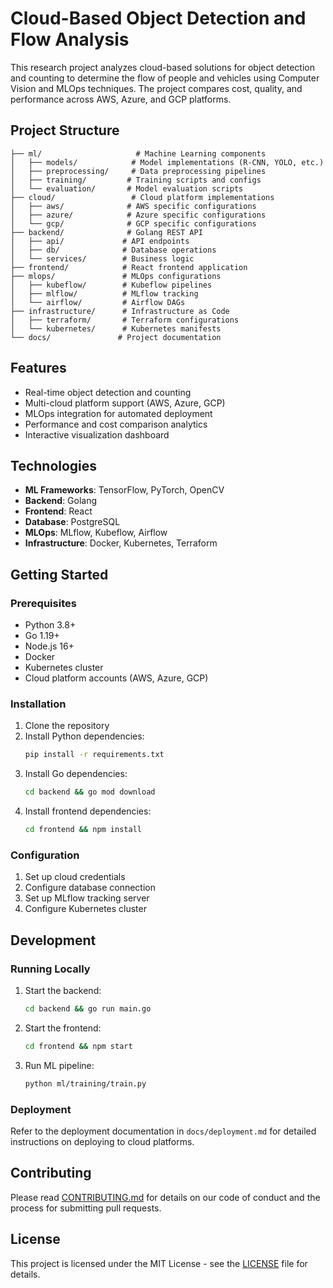 # Cloud-Based Object Detection and Flow Analysis

This research project analyzes cloud-based solutions for object detection and counting to determine the flow of people and vehicles using Computer Vision and MLOps techniques. The project compares cost, quality, and performance across AWS, Azure, and GCP platforms.

## Project Structure

```
├── ml/                     # Machine Learning components
│   ├── models/            # Model implementations (R-CNN, YOLO, etc.)
│   ├── preprocessing/     # Data preprocessing pipelines
│   ├── training/         # Training scripts and configs
│   └── evaluation/       # Model evaluation scripts
├── cloud/                 # Cloud platform implementations
│   ├── aws/              # AWS specific configurations
│   ├── azure/            # Azure specific configurations
│   └── gcp/              # GCP specific configurations
├── backend/              # Golang REST API
│   ├── api/             # API endpoints
│   ├── db/              # Database operations
│   └── services/        # Business logic
├── frontend/            # React frontend application
├── mlops/               # MLOps configurations
│   ├── kubeflow/        # Kubeflow pipelines
│   ├── mlflow/          # MLflow tracking
│   └── airflow/         # Airflow DAGs
├── infrastructure/      # Infrastructure as Code
│   ├── terraform/       # Terraform configurations
│   └── kubernetes/      # Kubernetes manifests
└── docs/               # Project documentation
```

## Features

- Real-time object detection and counting
- Multi-cloud platform support (AWS, Azure, GCP)
- MLOps integration for automated deployment
- Performance and cost comparison analytics
- Interactive visualization dashboard

## Technologies

- **ML Frameworks**: TensorFlow, PyTorch, OpenCV
- **Backend**: Golang
- **Frontend**: React
- **Database**: PostgreSQL
- **MLOps**: MLflow, Kubeflow, Airflow
- **Infrastructure**: Docker, Kubernetes, Terraform

## Getting Started

### Prerequisites

- Python 3.8+
- Go 1.19+
- Node.js 16+
- Docker
- Kubernetes cluster
- Cloud platform accounts (AWS, Azure, GCP)

### Installation

1. Clone the repository
2. Install Python dependencies:
   ```bash
   pip install -r requirements.txt
   ```
3. Install Go dependencies:
   ```bash
   cd backend && go mod download
   ```
4. Install frontend dependencies:
   ```bash
   cd frontend && npm install
   ```

### Configuration

1. Set up cloud credentials
2. Configure database connection
3. Set up MLflow tracking server
4. Configure Kubernetes cluster

## Development

### Running Locally

1. Start the backend:
   ```bash
   cd backend && go run main.go
   ```

2. Start the frontend:
   ```bash
   cd frontend && npm start
   ```

3. Run ML pipeline:
   ```bash
   python ml/training/train.py
   ```

### Deployment

Refer to the deployment documentation in `docs/deployment.md` for detailed instructions on deploying to cloud platforms.

## Contributing

Please read [CONTRIBUTING.md](CONTRIBUTING.md) for details on our code of conduct and the process for submitting pull requests.

## License

This project is licensed under the MIT License - see the [LICENSE](LICENSE) file for details. 